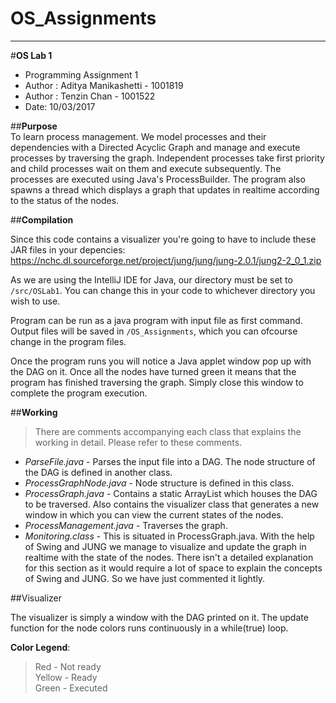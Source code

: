 # OS_Assignments

***

#**OS Lab 1**

* Programming Assignment 1
* Author : Aditya Manikashetti - 1001819
* Author : Tenzin Chan - 1001522
* Date: 10/03/2017 

##**Purpose**  
To learn process management. We model processes and their dependencies with a Directed Acyclic Graph and manage and execute
processes by traversing the graph. Independent processes take first priority and child processes wait on them and execute subsequently.
The processes are executed using Java's ProcessBuilder. The program also spawns a thread which displays a graph that updates in realtime according to the status of the nodes.
  
##**Compilation**    

Since this code contains a visualizer you're going to have to include these JAR files in your depencies: <https://nchc.dl.sourceforge.net/project/jung/jung/jung-2.0.1/jung2-2_0_1.zip>  
  
As we are using the IntelliJ IDE for Java, our directory must be set to `/src/OSLab1`. You can change this in your code to whichever directory you wish to use.  
 
Program can be run as a java program with
input file as first command.  Output files will be saved in `/OS_Assignments`, which you can ofcourse change in the program files.  
  
Once the program runs you will notice a Java applet window pop up with the DAG on it. Once all the nodes have turned green it means that the program
has finished traversing the graph. Simply close this window to complete the program execution.

##**Working**  
> There are comments accompanying each class that explains the working in detail. Please refer to these
comments.  

* *ParseFile.java* - Parses the input file into a DAG. The node structure of the DAG is defined in another class.  
* *ProcessGraphNode.java* - Node structure is defined in this class.  
* *ProcessGraph.java* - Contains a static ArrayList which houses the DAG to be traversed. Also contains the visualizer class that generates a new window in which you can view the current states of the nodes.  
* *ProcessManagement.java* - Traverses the graph.  
* *Monitoring.class* - This is situated in ProcessGraph.java. With the help of Swing and JUNG we manage to visualize and update the graph in realtime with the state of the nodes. There isn't 
a detailed explanation for this section as it would require a lot of space to explain the concepts of Swing and JUNG. So we have just commented it lightly.
  
##Visualizer
  
The visualizer is simply a window with the DAG printed on it. The update function for the node colors runs continuously in a while(true)
loop.

**Color Legend**:  
>Red - Not ready  
Yellow - Ready  
Green - Executed  
  
